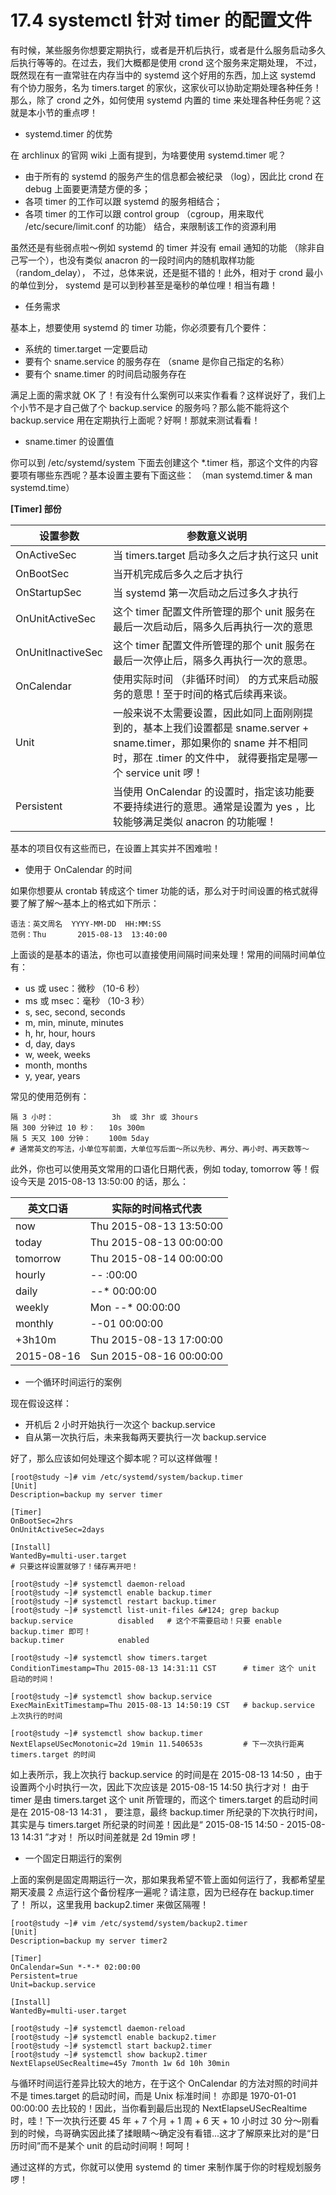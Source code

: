 # 17.4 systemctl 针对 timer 的配置文件

有时候，某些服务你想要定期执行，或者是开机后执行，或者是什么服务启动多久后执行等等的。在过去，我们大概都是使用 crond 这个服务来定期处理， 不过，既然现在有一直常驻在内存当中的 systemd 这个好用的东西，加上这 systemd 有个协力服务，名为 timers.target 的家伙，这家伙可以协助定期处理各种任务！ 那么，除了 crond 之外，如何使用 systemd 内置的 time 来处理各种任务呢？这就是本小节的重点啰！

-   systemd.timer 的优势

在 archlinux 的官网 wiki 上面有提到，为啥要使用 systemd.timer 呢？

-   由于所有的 systemd 的服务产生的信息都会被纪录 （log），因此比 crond 在 debug 上面要更清楚方便的多；
-   各项 timer 的工作可以跟 systemd 的服务相结合；
-   各项 timer 的工作可以跟 control group （cgroup，用来取代 /etc/secure/limit.conf 的功能） 结合，来限制该工作的资源利用

虽然还是有些弱点啦～例如 systemd 的 timer 并没有 email 通知的功能 （除非自己写一个），也没有类似 anacron 的一段时间内的随机取样功能 （random_delay）， 不过，总体来说，还是挺不错的！此外，相对于 crond 最小的单位到分， systemd 是可以到秒甚至是毫秒的单位哩！相当有趣！

-   任务需求

基本上，想要使用 systemd 的 timer 功能，你必须要有几个要件：

-   系统的 timer.target 一定要启动
-   要有个 sname.service 的服务存在 （sname 是你自己指定的名称）
-   要有个 sname.timer 的时间启动服务存在

满足上面的需求就 OK 了！有没有什么案例可以来实作看看？这样说好了，我们上个小节不是才自己做了个 backup.service 的服务吗？那么能不能将这个 backup.service 用在定期执行上面呢？好啊！那就来测试看看！

-   sname.timer 的设置值

你可以到 /etc/systemd/system 下面去创建这个 \*.timer 档，那这个文件的内容要项有哪些东西呢？基本设置主要有下面这些： （man systemd.timer & man systemd.time）

**\[Timer\] 部份**

| 设置参数      | 参数意义说明  |
| --- | --- |
| OnActiveSec       | 当 timers.target 启动多久之后才执行这只 unit   |
| OnBootSec         | 当开机完成后多久之后才执行 |
| OnStartupSec      | 当 systemd 第一次启动之后过多久才执行  |
| OnUnitActiveSec   | 这个 timer 配置文件所管理的那个 unit 服务在最后一次启动后，隔多久后再执行一次的意思  |
| OnUnitInactiveSec | 这个 timer 配置文件所管理的那个 unit 服务在最后一次停止后，隔多久再执行一次的意思。 |
| OnCalendar        | 使用实际时间 （非循环时间） 的方式来启动服务的意思！至于时间的格式后续再来谈。  |
| Unit              | 一般来说不太需要设置，因此如同上面刚刚提到的，基本上我们设置都是 sname.server + sname.timer，那如果你的 sname 并不相同时，那在 .timer 的文件中， 就得要指定是哪一个 service unit 啰！ |
| Persistent        | 当使用 OnCalendar 的设置时，指定该功能要不要持续进行的意思。通常是设置为 yes ，比较能够满足类似 anacron 的功能喔！|

基本的项目仅有这些而已，在设置上其实并不困难啦！

-   使用于 OnCalendar 的时间

如果你想要从 crontab 转成这个 timer 功能的话，那么对于时间设置的格式就得要了解了解～基本上的格式如下所示：

```shell
语法：英文周名  YYYY-MM-DD  HH:MM:SS
范例：Thu       2015-08-13  13:40:00
```

上面谈的是基本的语法，你也可以直接使用间隔时间来处理！常用的间隔时间单位有：

-   us 或 usec：微秒 （10-6 秒）
-   ms 或 msec：毫秒 （10-3 秒）
-   s, sec, second, seconds
-   m, min, minute, minutes
-   h, hr, hour, hours
-   d, day, days
-   w, week, weeks
-   month, months
-   y, year, years

常见的使用范例有：

```shell
隔 3 小时：             3h  或 3hr 或 3hours
隔 300 分钟过 10 秒：   10s 300m
隔 5 天又 100 分钟：    100m 5day
# 通常英文的写法，小单位写前面，大单位写后面～所以先秒、再分、再小时、再天数等～
```

此外，你也可以使用英文常用的口语化日期代表，例如 today, tomorrow 等！假设今天是 2015-08-13 13:50:00 的话，那么：

| 英文口语   | 实际的时间格式代表      |
|------------|-------------------------|
| now        | Thu 2015-08-13 13:50:00 |
| today      | Thu 2015-08-13 00:00:00 |
| tomorrow   | Thu 2015-08-14 00:00:00 |
| hourly     | *-*- :00:00             |
| daily      | *-*-\* 00:00:00         |
| weekly     | Mon *-*-\* 00:00:00     |
| monthly    | *-*-01 00:00:00         |
| +3h10m     | Thu 2015-08-13 17:00:00 |
| 2015-08-16 | Sun 2015-08-16 00:00:00 |

-   一个循环时间运行的案例

现在假设这样：

-   开机后 2 小时开始执行一次这个 backup.service
-   自从第一次执行后，未来我每两天要执行一次 backup.service

好了，那么应该如何处理这个脚本呢？可以这样做喔！

```shell
[root@study ~]# vim /etc/systemd/system/backup.timer
[Unit]
Description=backup my server timer

[Timer]
OnBootSec=2hrs
OnUnitActiveSec=2days

[Install]
WantedBy=multi-user.target
# 只要这样设置就够了！储存离开吧！

[root@study ~]# systemctl daemon-reload
[root@study ~]# systemctl enable backup.timer
[root@study ~]# systemctl restart backup.timer
[root@study ~]# systemctl list-unit-files &#124; grep backup
backup.service          disabled   # 这个不需要启动！只要 enable backup.timer 即可！
backup.timer            enabled

[root@study ~]# systemctl show timers.target
ConditionTimestamp=Thu 2015-08-13 14:31:11 CST      # timer 这个 unit 启动的时间！

[root@study ~]# systemctl show backup.service
ExecMainExitTimestamp=Thu 2015-08-13 14:50:19 CST   # backup.service 上次执行的时间

[root@study ~]# systemctl show backup.timer
NextElapseUSecMonotonic=2d 19min 11.540653s         # 下一次执行距离 timers.target 的时间
```

如上表所示，我上次执行 backup.service 的时间是在 2015-08-13 14:50 ，由于设置两个小时执行一次，因此下次应该是 2015-08-15 14:50 执行才对！ 由于 timer 是由 timers.target 这个 unit 所管理的，而这个 timers.target 的启动时间是在 2015-08-13 14:31 ， 要注意，最终 backup.timer 所纪录的下次执行时间，其实是与 timers.target 所纪录的时间差！因此是“ 2015-08-15 14:50 - 2015-08-13 14:31 ”才对！ 所以时间差就是 2d 19min 啰！

-   一个固定日期运行的案例

上面的案例是固定周期运行一次，那如果我希望不管上面如何运行了，我都希望星期天凌晨 2 点运行这个备份程序一遍呢？请注意，因为已经存在 backup.timer 了！ 所以，这里我用 backup2.timer 来做区隔喔！

```shell
[root@study ~]# vim /etc/systemd/system/backup2.timer
[Unit]
Description=backup my server timer2

[Timer]
OnCalendar=Sun *-*-* 02:00:00
Persistent=true
Unit=backup.service

[Install]
WantedBy=multi-user.target

[root@study ~]# systemctl daemon-reload
[root@study ~]# systemctl enable backup2.timer
[root@study ~]# systemctl start backup2.timer
[root@study ~]# systemctl show backup2.timer
NextElapseUSecRealtime=45y 7month 1w 6d 10h 30min
```

与循环时间运行差异比较大的地方，在于这个 OnCalendar 的方法对照的时间并不是 times.target 的启动时间，而是 Unix 标准时间！ 亦即是 1970-01-01 00:00:00 去比较的！因此，当你看到最后出现的 NextElapseUSecRealtime 时，哇！下一次执行还要 45 年 + 7 个月 + 1 周 + 6 天 + 10 小时过 30 分～刚看到的时候，鸟哥确实因此揉了揉眼睛～确定没有看错...这才了解原来比对的是“日历时间”而不是某个 unit 的启动时间啊！呵呵！

通过这样的方式，你就可以使用 systemd 的 timer 来制作属于你的时程规划服务啰！